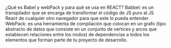 ¿Qué es Babel y webPack y para qué se usa en REACT?
Babbel: es un transpilador que se encarga de transformar el código de JS puro al JS React de cualquier otro navegador para que este lo pueda entender.
WebPack: es una herramienta de compilación que colocan en un grafo (tipo abstracto de datos que consiste en un conjunto de vertices y arcos que establecen relaciones entre los nodos) de dependencias a todos los elementos que forman parte de tu proyecto de desarrollo.























































































































